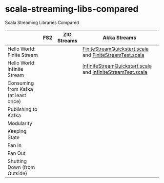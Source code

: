 # scala-streaming-libs-compared
Scala Streaming Libraries Compared


|                                      | FS2 | ZIO Streams | Akka Streams                                                                                                          |
|--------------------------------------|-----|-------------|-----------------------------------------------------------------------------------------------------------------------|
| Hello World: Finite Stream           |     |             | [FiniteStreamQuickstart.scala][AkkaFiniteStreamQuickstart] and [FiniteStreamTest.scala][AkkaFiniteStreamTest]         |
| Hello World: Infinite Stream         |     |             | [InfiniteStreamQuickstart.scala][AkkaInfiniteStreamQuickstart] and [InfiniteStreamTest.scala][AkkaInfiniteStreamTest] |
| Consuming from Kafka (at least once) |     |             |                                                                                                                       |
| Publishing to Kafka                  |     |             |                                                                                                                       |
| Modularity                           |     |             |                                                                                                                       |                 
| Keeping State                        |     |             |                                                                                                                       |
| Fan In                               |     |             |                                                                                                                       |
| Fan Out                              |     |             |                                                                                                                       |
| Shutting Down (from Outside)         |     |             |                                                                                                                       |

[AkkaInfiniteStreamQuickstart]: https://gitpod.io/#https://github.com/knoldus/scala-streaming-libs-compared/blob/main/akka-streams/src/main/scala/com/example/InfiniteStreamQuickstart.scala 
[AkkaFiniteStreamQuickstart]: https://gitpod.io/#https://github.com/knoldus/scala-streaming-libs-compared/blob/main/akka-streams/src/main/scala/com/example/FiniteStreamQuickstart.scala
[AkkaFiniteStreamTest]: https://gitpod.io/#https://github.com/knoldus/scala-streaming-libs-compared/blob/main/akka-streams/src/test/scala/com/example/FiniteStreamTest.scala
[AkkaInfiniteStreamTest]: https://gitpod.io/#https://github.com/knoldus/scala-streaming-libs-compared/blob/main/akka-streams/src/test/scala/com/example/InfiniteStreamTest.scala 